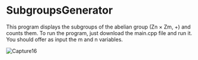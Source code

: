 # SubgroupsGenerator
This program displays the subgroups of the abelian group (Zn × Zm, +) and counts them.
To run the program, just download the main.cpp file and run it. You should offer as input the m and n variables.

![Capture16](https://github.com/DragosTrandafir/SubgroupsGenerator/assets/62999548/cf60dfb8-9377-45c4-a0eb-682f0aa873a3)
